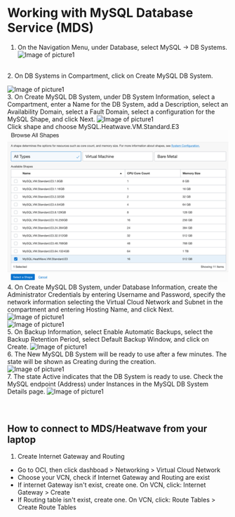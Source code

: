 # Working with MySQL Database Service (MDS)

1.	On the Navigation Menu, under Database, select MySQL -> DB Systems. 
![Image of picture1](https://github.com/tripplea-sg/Cloud_Administration_Workshop/blob/main/Lab-7/Screenshot%202020-11-13%20at%202.39.07%20PM.png)
</br>
2.	On DB Systems in <Compartment Name> Compartment, click on Create MySQL DB System. 

![Image of picture1](https://github.com/tripplea-sg/Cloud_Administration_Workshop/blob/main/Lab-7/Screenshot%202020-11-13%20at%202.39.46%20PM.png)
</br>
3.	On Create MySQL DB System, under DB System Information, select a Compartment, enter a Name for the DB System, add a Description, select an Availability Domain, select a Fault Domain, select a configuration for the MySQL Shape, and click Next. 
![Image of picture1](https://github.com/tripplea-sg/Cloud_Administration_Workshop/blob/main/Lab-7/Screenshot%202020-11-13%20at%202.40.32%20PM.png)
</br>
Click shape and choose MySQL.Heatwave.VM.Standard.E3
![Image of picture1](https://github.com/tripplea-sg/MySQL_Heatwave_Workshop/blob/main/Lab-3/Screenshot%202021-01-26%20at%207.34.37%20AM.png)
</br>
4.	On Create MySQL DB System, under Database Information, create the Administrator Credentials by entering Username and Password, specify the network information selecting the Virtual Cloud Network and Subnet in the compartment and entering Hosting Name, and click Next.
![Image of picture1](https://github.com/tripplea-sg/Cloud_Administration_Workshop/blob/main/Lab-7/Screenshot%202020-11-13%20at%202.48.33%20PM.png)
</br>
![Image of picture1](https://github.com/tripplea-sg/Cloud_Administration_Workshop/blob/main/Lab-7/Screenshot%202020-11-13%20at%202.49.07%20PM.png)
</br>
5.	On Backup Information, select Enable Automatic Backups, select the Backup Retention Period, select Default Backup Window, and click on Create.
![Image of picture1](https://github.com/tripplea-sg/Cloud_Administration_Workshop/blob/main/Lab-7/Screenshot%202020-11-13%20at%202.49.19%20PM.png)
</br>
6.	The New MySQL DB System will be ready to use after a few minutes. The state will be shown as Creating during the creation.  
![Image of picture1](https://github.com/tripplea-sg/Cloud_Administration_Workshop/blob/main/Lab-7/Screenshot%202020-11-13%20at%202.49.44%20PM.png)
</br>
7.	The state Active indicates that the DB System is ready to use. Check the MySQL endpoint (Address) under Instances in the MySQL DB System Details page.
![Image of picture1](https://github.com/tripplea-sg/Cloud_Administration_Workshop/blob/main/Lab-7/Screenshot%202020-11-13%20at%202.50.18%20PM.png)
</br>
</br>
</br>
## How to connect to MDS/Heatwave from your laptop
1. Create Internet Gateway and Routing 
- Go to OCI, then click dashboad > Networking > Virtual Cloud Network
- Choose your VCN, check if Internet Gateway and Routing are exist
- If internet Gateway isn't exist, create one. On VCN, click: Internet Gateway > Create
- If Routing table isn't exist, create one. On VCN, click: Route Tables > Create Route Tables
